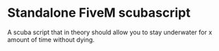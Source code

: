 # Standalone FiveM scubascript
 A scuba script that in theory should allow you to stay underwater for x amount of time without dying.
